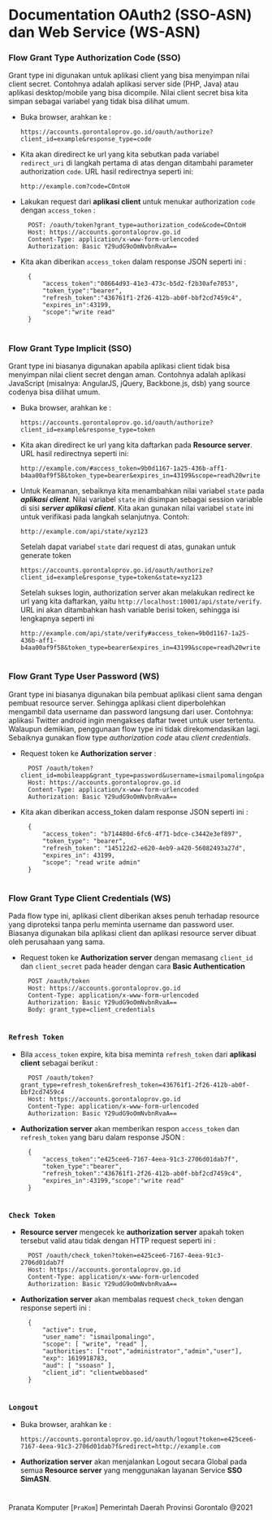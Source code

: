 # Documentation OAuth2 (SSO-ASN) dan Web Service (WS-ASN)

### Flow Grant Type Authorization Code (SSO)
Grant type ini digunakan untuk aplikasi client yang bisa menyimpan nilai client secret. Contohnya adalah aplikasi server side (PHP, Java) atau aplikasi desktop/mobile yang bisa dicompile. Nilai client secret bisa kita simpan sebagai variabel yang tidak bisa dilihat umum.

* Buka browser, arahkan ke : 

  `https://accounts.gorontaloprov.go.id/oauth/authorize?client_id=example&response_type=code`

* Kita akan diredirect ke url yang kita sebutkan pada variabel `redirect_uri` di langkah pertama di atas dengan ditambahi parameter authorization `code`. URL hasil redirectnya seperti ini:
  
  `http://example.com?code=COntoH`
  
* Lakukan request dari **aplikasi client** untuk menukar authorization `code` dengan `access_token` :
    
        POST: /oauth/token?grant_type=authorization_code&code=COntoH
        Host: https://accounts.gorontaloprov.go.id
        Content-Type: application/x-www-form-urlencoded
        Authorization: Basic Y29udG9oOmNvbnRvaA==

* Kita akan diberikan `access_token` dalam response JSON seperti ini :

        {
            "access_token":"08664d93-41e3-473c-b5d2-f2b30afe7053",
            "token_type":"bearer",
            "refresh_token":"436761f1-2f26-412b-ab0f-bbf2cd7459c4",
            "expires_in":43199,
            "scope":"write read"
        }

#
### Flow Grant Type Implicit (SSO)
Grant type ini biasanya digunakan apabila aplikasi client tidak bisa menyimpan nilai client secret dengan aman. Contohnya adalah aplikasi JavaScript (misalnya: AngularJS, jQuery, Backbone.js, dsb) yang source codenya bisa dilihat umum.

* Buka browser, arahkan ke :

    `https://accounts.gorontaloprov.go.id/oauth/authorize?client_id=example&response_type=token`
    
* Kita akan diredirect ke url yang kita daftarkan pada **Resource server**. URL hasil redirectnya seperti ini:

    `http://example.com/#access_token=9b0d1167-1a25-436b-aff1-b4aa00af9f58&token_type=bearer&expires_in=43199&scope=read%20write`
  
* Untuk Keamanan, sebaiknya kita menambahkan nilai variabel `state` pada **_aplikasi client_**. Nilai variabel `state` ini disimpan sebagai session variable di sisi **_server aplikasi client_**. Kita akan gunakan nilai variabel `state` ini untuk verifikasi pada langkah selanjutnya. Contoh:

    `http://example.com/api/state/xyz123`
    
    Setelah dapat variabel `state` dari request di atas, gunakan untuk generate token
    
    `https://accounts.gorontaloprov.go.id/oauth/authorize?client_id=example&response_type=token&state=xyz123`
    
    Setelah sukses login, authorization server akan melakukan redirect ke url yang kita daftarkan, yaitu `http://localhost:10001/api/state/verify`. URL ini akan ditambahkan hash variable berisi token, sehingga isi lengkapnya seperti ini
    
    `http://example.com/api/state/verify#access_token=9b0d1167-1a25-436b-aff1-b4aa00af9f58&token_type=bearer&expires_in=43199&scope=read%20write`

#
### Flow Grant Type User Password (WS)
Grant type ini biasanya digunakan bila pembuat aplikasi client sama dengan pembuat resource server. Sehingga aplikasi client diperbolehkan mengambil data username dan password langsung dari user. Contohnya: aplikasi Twitter android ingin mengakses daftar tweet untuk user tertentu. Walaupun demikian, penggunaan flow type ini tidak direkomendasikan lagi. Sebaiknya gunakan flow type _authorization code_ atau _client credentials_.

* Request token ke **Authorization server** :

        POST /oauth/token?client_id=mobileapp&grant_type=password&username=ismailpomalingo&password=rahasia 
        Host: https://accounts.gorontaloprov.go.id
        Content-Type: application/x-www-form-urlencoded
        Authorization: Basic Y29udG9oOmNvbnRvaA==

* Kita akan diberikan access_token dalam response JSON seperti ini :

        {
            "access_token": "b714480d-6fc6-4f71-bdce-c3442e3ef897",
            "token_type": "bearer",
            "refresh_token": "145122d2-e620-4eb9-a420-56082493a27d",
            "expires_in": 43199,
            "scope": "read write admin"
        }
        
#
### Flow Grant Type Client Credentials (WS)
Pada flow type ini, aplikasi client diberikan akses penuh terhadap resource yang diproteksi tanpa perlu meminta username dan password user. Biasanya digunakan bila aplikasi client dan aplikasi resource server dibuat oleh perusahaan yang sama.

* Request token ke **Authorization server** dengan memasang `client_id` dan `client_secret` pada header dengan cara **Basic Authentication**

        POST /oauth/token
        Host: https://accounts.gorontaloprov.go.id
        Content-Type: application/x-www-form-urlencoded
        Authorization: Basic Y29udG9oOmNvbnRvaA==
        Body: grant_type=client_credentials

#
### `Refresh Token`
* Bila `access_token` expire, kita bisa meminta `refresh_token` dari **aplikasi client** sebagai berikut :

        POST /oauth/token?grant_type=refresh_token&refresh_token=436761f1-2f26-412b-ab0f-bbf2cd7459c4
        Host: https://accounts.gorontaloprov.go.id
        Content-Type: application/x-www-form-urlencoded
        Authorization: Basic Y29udG9oOmNvbnRvaA==

* **Authorization server** akan memberikan respon `access_token` dan `refresh_token` yang baru dalam response JSON :

        {
            "access_token":"e425cee6-7167-4eea-91c3-2706d01dab7f",
            "token_type":"bearer",
            "refresh_token":"436761f1-2f26-412b-ab0f-bbf2cd7459c4",
            "expires_in":43199,"scope":"write read"
        }
        
#
### `Check Token`
* **Resource server** mengecek ke **authorization server** apakah token tersebut valid atau tidak dengan HTTP request seperti ini :

        POST /oauth/check_token?token=e425cee6-7167-4eea-91c3-2706d01dab7f
        Host: https://accounts.gorontaloprov.go.id
        Content-Type: application/x-www-form-urlencoded
        Authorization: Basic Y29udG9oOmNvbnRvaA==

* **Authorization server** akan membalas request `check_token` dengan response seperti ini :

        {
            "active": true,
            "user_name": "ismailpomalingo",
            "scope": [ "write", "read" ],
            "authorities": ["root","administrator","admin","user"],
            "exp": 1619918783,
            "aud": [ "ssoasn" ],
            "client_id": "clientwebbased"
        }

#
### `Longout`

* Buka browser, arahkan ke : 

    `https://accounts.gorontaloprov.go.id/oauth/logout?token=e425cee6-7167-4eea-91c3-2706d01dab7f&redirect=http://example.com`
    
* **Authorization server** akan menjalankan Logout secara Global pada semua **Resource server** yang menggunakan layanan Service **SSO SimASN**.

#
Pranata Komputer [`PraKom`] Pemerintah Daerah Provinsi Gorontalo @2021
